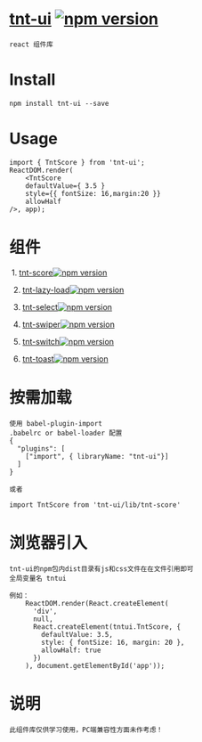 # [tnt-ui](https://github.com/Genie77998/tnt-ui.git) [![npm version](https://img.shields.io/npm/v/tnt-ui.svg?style=flat)](https://www.npmjs.com/package/tnt-ui)

    react 组件库

# Install
    npm install tnt-ui --save

# Usage

    import { TntScore } from 'tnt-ui';
    ReactDOM.render(
        <TntScore
        defaultValue={ 3.5 }
        style={{ fontSize: 16,margin:20 }}
        allowHalf
    />, app);
    


# 组件

  1.  [tnt-score](https://www.npmjs.com/package/tnt-score)[![npm version](https://img.shields.io/npm/v/tnt-ui.svg?style=flat)](https://www.npmjs.com/package/tnt-score)

  2. [tnt-lazy-load](https://www.npmjs.com/package/tnt-lazy-load)[![npm version](https://img.shields.io/npm/v/tnt-ui.svg?style=flat)](https://www.npmjs.com/package/tnt-lazy-load)

  3. [tnt-select](https://www.npmjs.com/package/tnt-select)[![npm version](https://img.shields.io/npm/v/tnt-ui.svg?style=flat)](https://www.npmjs.com/package/tnt-select)

  4. [tnt-swiper](https://www.npmjs.com/package/tnt-swiper)[![npm version](https://img.shields.io/npm/v/tnt-ui.svg?style=flat)](https://www.npmjs.com/package/tnt-swiper)

  5. [tnt-switch](https://www.npmjs.com/package/tnt-switch)[![npm version](https://img.shields.io/npm/v/tnt-ui.svg?style=flat)](https://www.npmjs.com/package/tnt-switch)

  6.  [tnt-toast](https://www.npmjs.com/package/tnt-toast)[![npm version](https://img.shields.io/npm/v/tnt-ui.svg?style=flat)](https://www.npmjs.com/package/tnt-toast)
  
  
# 按需加载
    使用 babel-plugin-import
    .babelrc or babel-loader 配置
    {
      "plugins": [
        ["import", { libraryName: "tnt-ui"}]
      ]
    }

    或者

    import TntScore from 'tnt-ui/lib/tnt-score'

# 浏览器引入
    tnt-ui的npm包内dist目录有js和css文件在在文件引用即可 
    全局变量名 tntui

    例如：  
        ReactDOM.render(React.createElement(
          'div',
          null,
          React.createElement(tntui.TntScore, {
            defaultValue: 3.5,
            style: { fontSize: 16, margin: 20 },
            allowHalf: true
          })
        ), document.getElementById('app'));


# 说明 
    此组件库仅供学习使用，PC端兼容性方面未作考虑！
